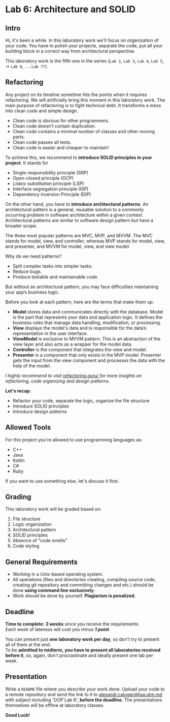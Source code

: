 # Lab 6: Architecture and SOLID

## Intro

Hi, it's been a while. In this laboratory work we'll focus on organization of your code. You have to polish your projects, separate the code, put all your building block in a correct way from architectural perspective.

This laboratory work is the fifth one in the series (`Lab 2`, `Lab 3`, `Lab 4`, `Lab 5`, -> `Lab 6`, `...Lab 7?`).

## Refactoring

Any project on its timeline sometime hits the points when it requires refactoring. We will artificially bring this moment in this laboratory work. The main purpose of refactoring is to fight technical debt. It transforms a mess into clean code and simple design.

* Clean code is obvious for other programmers.
* Clean code doesn’t contain duplication.
* Clean code contains a minimal number of classes and other moving parts.
* Clean code passes all tests.
* Clean code is easier and cheaper to maintain!

To achieve this, we recommend to **introduce SOLID principles in your project**. It stands for

* Single-responsibility principle (SRP)
* Open-closed principle (OCP)
* Liskov substitution principle (LSP)
* Interface segregation principle (ISP)
* Dependency inversion Principle (DIP)

On the other hand, you have to **introduce architectural patterns**. An architectural pattern is a general, reusable solution to a commonly occurring problem in software architecture within a given context. Architectural patterns are similar to software design pattern but have a broader scope.

The three most popular patterns are MVC, MVP, and MVVM. The MVC stands for model, view, and controller, whereas MVP stands for model, view, and presenter, and MVVM for model, view, and view model.

Why do we need patterns?

* Split complex tasks into simpler tasks.
* Reduce bugs.
* Produce testable and maintainable code.

But without an architectural pattern, you may face difficulties maintaining your app’s business logic.

Before you look at each pattern, here are the terms that make them up:

* **Model** stores data and communicates directly with the database. Model is the part that represents your data and application logic. It defines the business rules that manage data handling, modification, or processing.
* **View** displays the model's data and is responsible for the data’s representation in the user interface.
* **ViewModel** is exclusive to MVVM pattern. This is an abstraction of the view layer and also acts as a wrapper for the model data.
* **Controller** is the component that integrates the view and model.
* **Presenter** is a component that only exists in the MVP model. Presenter gets the input from the view component and processes the data with the help of the model.

_I highly recommend to visit [refactoring.guru/](https://refactoring.guru/) for more insights on refactoring, code organizing and design patterns._

**Let's recap:**
* Refactor your code, separate the logic, organize the file structure
* Introduce SOLID principles
* Introduce design patterns

## Allowed Tools

For this project you're allowed to use programming languages as:
* C++
* Java
* Kotlin
* C#
* Ruby

If you want to use something else, let's discuss it first.

## Grading

This laboratory work will be graded based on:
1. File structure
1. Logic organization
1. Architectural pattern
1. SOLID principles
1. Absence of "code smells"
1. Code styling

## General Requirements

* Working in a Unix-based operating system.
* All operations (files and directories creating, compiling source code, creating git repository and committing changes and etc.) should be done **using command line exclusively**.
* Work should be done by yourself. **Plagiarism is penalized.**

## Deadline

**Time to complete:** _**3 weeks**_ since you receive the requirements \
_Each week_ of lateness will cost you minus _**1 point**_.

You can present just **one laboratory work per day**, so don't try to present all of them at the end. \
To be **admitted to midterm, you have to present all laboratories received before it**, so, again, don't procrastinate and ideally present one lab per week.

## Presentation

Write a `README` file where you describe your work done.
Upload your code to a remote repository and send the link to it to <alexandr.calugari@isa.utm.md> with subject including 'OOP Lab 6', **before the deadline**.
The presentations themselves will be offline at laboratory classes.

**Good Luck!**